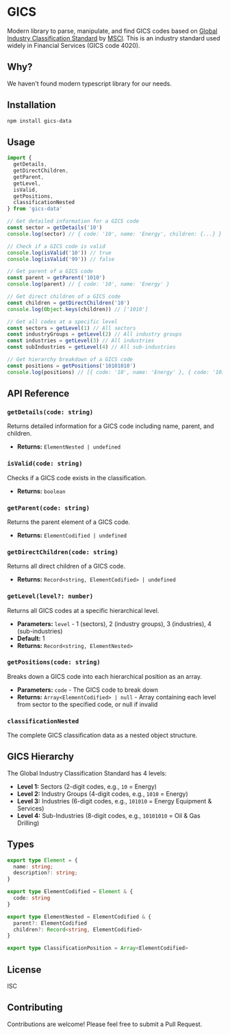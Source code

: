 # GICS

Modern library to parse, manipulate, and find GICS codes based on [Global Industry Classification Standard](https://www.msci.com/indexes/index-resources/gics) by [MSCI](https://www.msci.com/). This is an industry standard used widely in Financial Services (GICS code 4020).

## Why?
We haven't found modern typescript library for our needs. 

## Installation

```bash
npm install gics-data
```

## Usage

```javascript
import { 
  getDetails, 
  getDirectChildren, 
  getParent, 
  getLevel, 
  isValid,
  getPositions,
  classificationNested 
} from 'gics-data'

// Get detailed information for a GICS code
const sector = getDetails('10')
console.log(sector) // { code: '10', name: 'Energy', children: {...} }

// Check if a GICS code is valid
console.log(isValid('10')) // true
console.log(isValid('99')) // false

// Get parent of a GICS code
const parent = getParent('1010')
console.log(parent) // { code: '10', name: 'Energy' }

// Get direct children of a GICS code
const children = getDirectChildren('10')
console.log(Object.keys(children)) // ['1010']

// Get all codes at a specific level
const sectors = getLevel(1) // All sectors
const industryGroups = getLevel(2) // All industry groups
const industries = getLevel(3) // All industries
const subIndustries = getLevel(4) // All sub-industries

// Get hierarchy breakdown of a GICS code
const positions = getPositions('10101010')
console.log(positions) // [{ code: '10', name: 'Energy' }, { code: '1010', name: 'Energy' }, ...]
```

## API Reference

### `getDetails(code: string)`
Returns detailed information for a GICS code including name, parent, and children.
- **Returns:** `ElementNested | undefined`

### `isValid(code: string)`
Checks if a GICS code exists in the classification.
- **Returns:** `boolean`

### `getParent(code: string)`
Returns the parent element of a GICS code.
- **Returns:** `ElementCodified | undefined`

### `getDirectChildren(code: string)`
Returns all direct children of a GICS code.
- **Returns:** `Record<string, ElementCodified> | undefined`

### `getLevel(level?: number)`
Returns all GICS codes at a specific hierarchical level.
- **Parameters:** `level` - 1 (sectors), 2 (industry groups), 3 (industries), 4 (sub-industries)
- **Default:** 1
- **Returns:** `Record<string, ElementNested>`

### `getPositions(code: string)`
Breaks down a GICS code into each hierarchical position as an array.
- **Parameters:** `code` - The GICS code to break down
- **Returns:** `Array<ElementCodified> | null` - Array containing each level from sector to the specified code, or null if invalid

### `classificationNested`
The complete GICS classification data as a nested object structure.

## GICS Hierarchy

The Global Industry Classification Standard has 4 levels:
- **Level 1:** Sectors (2-digit codes, e.g., `10` = Energy)
- **Level 2:** Industry Groups (4-digit codes, e.g., `1010` = Energy)
- **Level 3:** Industries (6-digit codes, e.g., `101010` = Energy Equipment & Services)
- **Level 4:** Sub-Industries (8-digit codes, e.g., `10101010` = Oil & Gas Drilling)

## Types

```typescript
export type Element = {
  name: string;
  description?: string;
}

export type ElementCodified = Element & {
  code: string
}

export type ElementNested = ElementCodified & {
  parent?: ElementCodified
  children?: Record<string, ElementCodified>
}

export type ClassificationPosition = Array<ElementCodified>
```

## License

ISC

## Contributing

Contributions are welcome! Please feel free to submit a Pull Request.